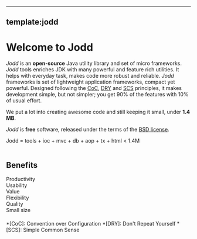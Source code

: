 -----
template:jodd
-----
# Welcome to Jodd

*Jodd* is an **open-source** Java utility library and set of micro frameworks.
*Jodd* tools enriches JDK with many powerful and feature rich utilities. It helps with everyday task, makes code more robust and reliable. *Jodd* frameworks is set of lightweight application frameworks, compact yet powerful. Designed following the [CoC](http://en.wikipedia.org/wiki/Convention_over_configuration),
[DRY](http://en.wikipedia.org/wiki/Don%27t_repeat_yourself) and [SCS](principle.html) principles, it makes development simple, but not simpler; you get 90% of the features with 10% of usual effort.

We put a lot into creating awesome code and still keeping it small, under **1.4 MB**.

*Jodd* is **free** software, released under the terms of the [BSD license](license.html).

<div id="eq">
	<span id="eq1">Jodd</span>
	<span id="eq2"> = </span>
	<span id="eq3">tools</span>
	<span id="eq4"> + ioc</span>
	<span id="eq5"> + mvc</span>
	<span id="eq6"> + db</span>
	<span id="eq7"> + aop</span>
	<span id="eq8"> + tx</span>
	<span id="eq9"> + html</span>
	<span id="eq10"> &lt; 1.4M</span>
</div>

<div id="carousel" style="margin-bottom:10px;">
<div style="width:500px; float:left; padding: 16px 0 20px 0" class="cls">
	<h2 id="benefits">Benefits</h2>
	<div style="background:url(gfx/toolbox.png) no-repeat center top;" class="ben" title="Maximize your productivity level with simple and intuitive code.&lt;br/&gt;Speed up development with much less effort.">Productivity</div>
	<div style="background:url(gfx/gear.png) no-repeat center top;" class="ben" title="Start using Jodd in very little time.&lt;br/&gt;Write modular and loosly coupled code.">Usability</div>
	<div style="background:url(gfx/dollar.png) no-repeat center top;" class="ben" title="Save time and resources with Jodd.&lt;br/&gt;Develop maintenable applications with no complications.">Value</div>
	<div style="background:url(gfx/puzzle.png) no-repeat center top;" class="ben" title="Integrate Jodd with your code and any framework.&lt;br/&gt;Choose components that suits you.">Flexibility</div>
	<div style="background:url(gfx/sourcecode.png) no-repeat center top;" class="ben" title="Jodd uses the best development practices.&lt;br/&gt;By using smart conventions, Inversion of Control and POJO's,&lt;br/&gt;the code gets simpler and testable.">Quality</div>
	<div style="background:url(gfx/small_tiles.png) no-repeat center top;" class="ben" title="Jodd micro frameworks are really small.">Small size</div>
</div>
</div>

*[CoC]: Convention over Configuration
*[DRY]: Don't Repeat Yourself
*[SCS]: Simple Common Sense
